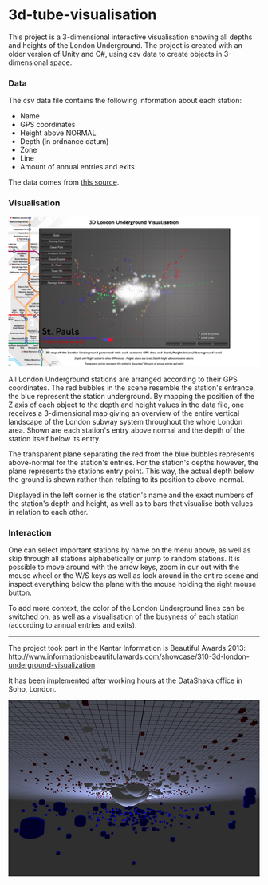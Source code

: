 # 3d-tube-visualisation

This project is a 3-dimensional interactive visualisation showing all depths and heights of the London Underground. The project is created with an older version of Unity and C#, using csv data to create objects in 3-dimensional space.

### Data

The csv data file contains the following information about each station:
- Name
- GPS coordinates
- Height above NORMAL
- Depth (in ordnance datum)
- Zone
- Line
- Amount of annual entries and exits

The data comes from [this source](http://www.ianvisits.co.uk/blog/2011/07/01/how-deep-is-every-tube-station-on-the-underground/).

### Visualisation

![vis](https://github.com/ckanz/3d-tube-visualisation/blob/master/screenshot2.png?raw=true)

All London Underground stations are arranged according to their GPS coordinates. The red bubbles in the scene resemble the station's entrance, the blue represent the station underground. By mapping the position of the Z axis of each object to the depth and height values in the data file, one receives a 3-dimensional map giving an overview of the entire vertical landscape of the London subway system throughout the whole London area.
Shown are each station's entry above normal and the depth of the station itself below its entry.

The transparent plane separating the red from the blue bubbles represents above-normal for the station's entries. For the station's depths however, the plane represents the stations entry point. This way, the actual depth below the ground is shown rather than relating to its position to above-normal.

Displayed in the left corner is the station's name and the exact numbers of the station's depth and height, as well as to bars that visualise both values in relation to each other.

### Interaction

One can select important stations by name on the menu above, as well as skip through all stations alphabetically or jump to random stations. It is possible to move around with the arrow keys, zoom in our out with the mouse wheel or the W/S keys as well as look around in the entire scene and inspect everything below the plane with the mouse holding the right mouse button.

To add more context, the color of the London Underground lines can be switched on, as well as a visualisation of the busyness of each station (according to annual entries and exits).

---

The project took part in the Kantar Information is Beautiful Awards 2013:
http://www.informationisbeautifulawards.com/showcase/310-3d-london-underground-visualization

It has been implemented after working hours at the DataShaka office in Soho, London.

![dev](https://github.com/ckanz/3d-tube-visualisation/blob/master/screenshot1.png?raw=true)
